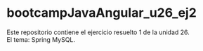 # bootcampJavaAngular_u26_ej2
Este repositorio contiene el ejercicio resuelto 1 de la unidad 26.  
El tema: Spring MySQL.
